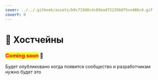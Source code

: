 ```yaml
---
cover: ../../.gitbook/assets/b9c719d8c4c89ead722356df5ce486c4.gif
coverY: 0
---
```


# 🎩 Хостчейны

### <mark style="color:red;">**Coming soon**</mark> 👻

Будет опубликовано когда появится сообщество и разработчикам нужно будет это
